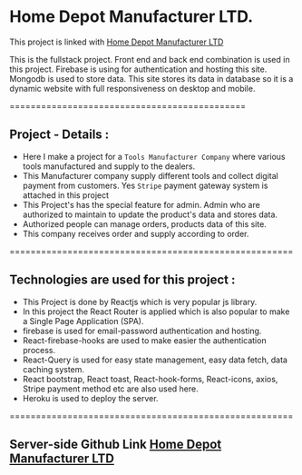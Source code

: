 # Home Depot Manufacturer LTD.

This project is linked with [Home Depot Manufacturer LTD](https://manufacturer-website-71cb2.web.app/)


This is the fullstack project. Front end and back end combination is used in this project. Firebase is using for authentication and hosting this site.
Mongodb is used to store data. This site stores its data in database 
so it is a dynamic website with full responsiveness on desktop and 
mobile.



=============================================

## Project - Details :
 
* Here I make a project for a `Tools Manufacturer Company` where various tools manufactured and supply to the dealers.
* This Manufacturer company supply different tools and collect digital payment from customers. Yes `Stripe` payment gateway system is attached in this project
* This Project's has the special feature for admin. Admin who are authorized to maintain to update the product's data and stores data.
* Authorized people can manage orders, products data of this site.
* This company receives order and supply according to order.



======================================================


## Technologies are used for this project :

* This Project is done by Reactjs which is very popular js library.
* In this project the React Router is applied which is also popular to make a Single Page Application (SPA).
* firebase is used for email-password authentication and hosting.
* React-firebase-hooks are used to make easier the authentication process.
* React-Query is used for easy state management, easy data fetch, data caching system.
* React bootstrap, React toast, React-hook-forms, React-icons, axios, Stripe payment method etc are also used here.
* Heroku is used to deploy the server.



======================================================

## Server-side Github Link [Home Depot Manufacturer LTD](https://github.com/Emrul-Hasan/Home-Depot-Manufacturer-Server-Site)
